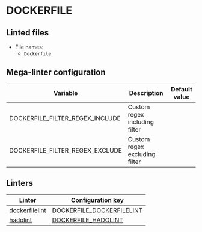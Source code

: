 <!-- markdownlint-disable MD003 MD020 MD033 MD041 -->
<!-- Generated by .automation/build.py, please do not update manually -->
# DOCKERFILE

## Linted files

- File names:
  - `Dockerfile`

## Mega-linter configuration

| Variable | Description | Default value |
| ----------------- | -------------- | -------------- |
| DOCKERFILE_FILTER_REGEX_INCLUDE | Custom regex including filter |  |
| DOCKERFILE_FILTER_REGEX_EXCLUDE | Custom regex excluding filter |  |

## Linters

| Linter | Configuration key |
| ------ | ----------------- |
| [dockerfilelint](dockerfile_dockerfilelint.md) | [DOCKERFILE_DOCKERFILELINT](dockerfile_dockerfilelint.md) |
| [hadolint](dockerfile_hadolint.md) | [DOCKERFILE_HADOLINT](dockerfile_hadolint.md) |
